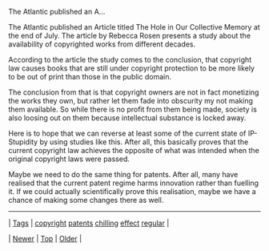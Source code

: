 <!--
title: The Atlantic published an Article titled The Hole in Our Collective Memory at the end of July. The article by Rebecca Rosen presents a study about the availability of copyrighted works from different decades. According to the article the study comes to the conclusion, that copyright law causes books that are still under copyright protection to be more likely to be out of print than those in the public domain. The conclusion from that is that copyright owners are not in fact monetizing the works they own, but rather let them fade into obscurity my not making them available. So while there is no profit from them being made, society is also loosing out on them because intellectual substance is locked away. Here is to hope that we can reverse at least some of the current state of IP-Stupidity by using studies like this. After all, this basically proves that the current copyright law achieves the opposite of what was intended when the original copyright laws were passed. Maybe we need to do the same thing for patents. After all, many have realised that the current patent regime harms innovation rather than fuelling it. If we could actually scientifically prove this realisation, maybe we have a chance of making some changes there as well.
date: 2020-06-28T15:27:00.176Z
tags: copyright, patents, chilling, effect, regular
-->


The Atlantic published an A...

<p>The Atlantic published an Article titled The Hole in Our Collective Memory at the end of July. The article by Rebecca Rosen presents a study about the availability of copyrighted works from different decades.</p>

<p>According to the article the study comes to the conclusion, that copyright law causes books that are still under copyright protection to be more likely to be out of print than those in the public domain.</p>

<p>The conclusion from that is that copyright owners are not in fact monetizing the works they own, but rather let them fade into obscurity my not making them available. So while there is no profit from them being made, society is also loosing out on them because intellectual substance is locked away.</p>

<p>Here is to hope that we can reverse at least some of the current state of IP-Stupidity by using studies like this. After all, this basically proves that the current copyright law achieves the opposite of what was intended when the original copyright laws were passed.</p>

<p>Maybe we need to do the same thing for patents. After all, many have realised that the current patent regime harms innovation rather than fuelling it. If we could actually scientifically prove this realisation, maybe we have a chance of making some changes there as well.</p>

<!--BOTTOM-POST-NAVIGATION-->
---

| [Tags](tags.md) | [copyright](tag-copyright.md) [patents](tag-patents.md) [chilling](tag-chilling.md) [effect](tag-effect.md) [regular](tag-regular.md) |

| [Newer](62261968235.md) | [Top](index.md) | [Older](62426350861.md) |